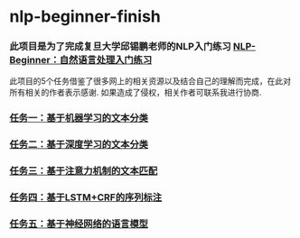 # nlp-beginner-finish

### 此项目是为了完成复旦大学邱锡鹏老师的NLP入门练习 [NLP-Beginner：自然语言处理入门练习](https://github.com/FudanNLP/nlp-beginner)

此项目的5个任务借鉴了很多网上的相关资源以及结合自己的理解而完成，在此对所有相关的作者表示感谢.
如果造成了侵权，相关作者可联系我进行协商.

### [任务一：基于机器学习的文本分类](https://github.com/Alic-yuan/nlp-beginner-finish/tree/master/task1)<br />
### [任务二：基于深度学习的文本分类](https://github.com/Alic-yuan/nlp-beginner-finish/tree/master/task2)<br />
### [任务三：基于注意力机制的文本匹配](https://github.com/Alic-yuan/nlp-beginner-finish/tree/master/task3)<br />
### [任务四：基于LSTM+CRF的序列标注](https://github.com/Alic-yuan/nlp-beginner-finish/tree/master/task4)<br />
### [任务五：基于神经网络的语言模型](https://github.com/Alic-yuan/nlp-beginner-finish/tree/master/task5)<br />
